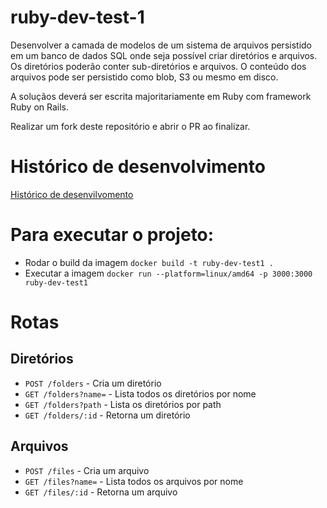 # ruby-dev-test-1

Desenvolver a camada de modelos de um sistema de arquivos persistido em um banco de dados SQL onde seja possível criar diretórios e arquivos. Os diretórios poderão conter sub-diretórios e arquivos. O conteúdo dos arquivos pode ser persistido como blob, S3 ou mesmo em disco.

A soluçãos deverá ser escrita majoritariamente em Ruby com framework Ruby on Rails.

Realizar um fork deste repositório e abrir o PR ao finalizar.

# Histórico de desenvolvimento
[Histórico de desenvilvomento](historico.md)

# Para executar o projeto:
 - Rodar o build da imagem
  ```docker build -t ruby-dev-test1 .```
 - Executar a imagem
  ```docker run --platform=linux/amd64 -p 3000:3000 ruby-dev-test1```

# Rotas
## Diretórios
  - ```POST /folders``` - Cria um diretório
  - ```GET /folders?name=``` - Lista todos os diretórios por nome
  - ```GET /folders?path``` - Lista os diretórios por path
  - ```GET /folders/:id``` - Retorna um diretório
## Arquivos
 - ```POST /files``` - Cria um arquivo
 - ```GET /files?name=``` - Lista todos os arquivos por nome
 - ```GET /files/:id``` - Retorna um arquivo

